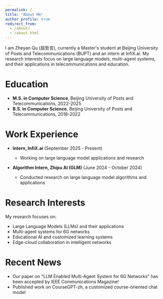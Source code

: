 ```yaml
---
permalink: /
title: "About Me"
author_profile: true
redirect_from: 
  - /about/
  - /about.html
---
```


I am Zheyan Qu (屈哲言), currently a Master's student at Beijing University of Posts and Telecommunications (BUPT) and an intern at InfiX.ai. My research interests focus on large language models, multi-agent systems, and their applications in telecommunications and education.

Education
======
* **M.S. in Computer Science**, Beijing University of Posts and Telecommunications, 2022-2025
* **B.S. in Computer Science**, Beijing University of Posts and Telecommunications, 2018-2022

Work Experience
======
* **Intern, InfiX.ai** (September 2025 - Present)
  * Working on large language model applications and research

* **Algorithm Intern, Zhipu AI (GLM)** (June 2024 - October 2024)
  * Conducted research on large language model algorithms and applications

Research Interests
======
My research focuses on:
* Large Language Models (LLMs) and their applications
* Multi-agent systems for 6G networks
* Educational AI and customized learning systems
* Edge-cloud collaboration in intelligent networks

Recent News
======
* Our paper on "LLM Enabled Multi-Agent System for 6G Networks" has been accepted by IEEE Communications Magazine!
* Published work on CourseGPT-zh, a customized course-oriented chat model
